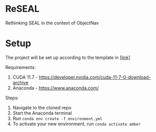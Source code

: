 # ReSEAL
Rethinking SEAL in the context of ObjectNav

# Setup
The project will be set up according to the template in [[link]](https://towardsdatascience.com/structuring-machine-learning-projects-be473775a1b6)

Requirements:
1. CUDA 11.7 - https://developer.nvidia.com/cuda-11-7-0-download-archive
2. Anaconda - https://www.anaconda.com/

Steps:
1. Navigate to the cloned repo
2. Start the Anaconda terminal
3. Run `conda env create -f environment.yml`
4. To activate your new environment, run `conda activate amber`

